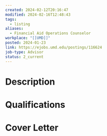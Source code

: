 ```yaml
---
created: 2024-02-12T20:16:47
modified: 2024-02-16T12:48:43
tags:
  - listing
aliases:
  - Financial Aid Operations Counselor
workplace: "[[UMD]]"
posted: 2024-01-23
link: https://ejobs.umd.edu/postings/116624
job-type: Advisor
status: 2_current
---
```

# Description

# Qualifications

# Cover Letter
